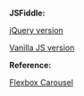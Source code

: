 **JSFiddle:** 

[jQuery version](https://jsfiddle.net/vasanthkay/k8xLcjbr/)

[Vanilla JS version](https://jsfiddle.net/vasanthkay/6d2c2coj/)

**Reference:**

[Flexbox Carousel](http://madewithenvy.com/ecosystem/articles/2015/exploring-order-flexbox-carousel/)
